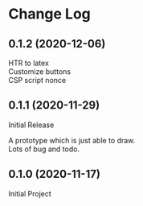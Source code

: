 # Change Log

## 0.1.2 (2020-12-06)

HTR to latex  
Customize buttons  
CSP script nonce

## 0.1.1 (2020-11-29)

Initial Release

A prototype which is just able to draw.  
Lots of bug and todo.

## 0.1.0 (2020-11-17)

Initial Project